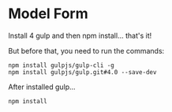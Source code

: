 # Model Form

Install 4 gulp and then npm install... that's it!

But before that, you need to run the commands:

```
npm install gulpjs/gulp-cli -g
npm install gulpjs/gulp.git#4.0 --save-dev
```
After installed gulp...

```
npm install
```
